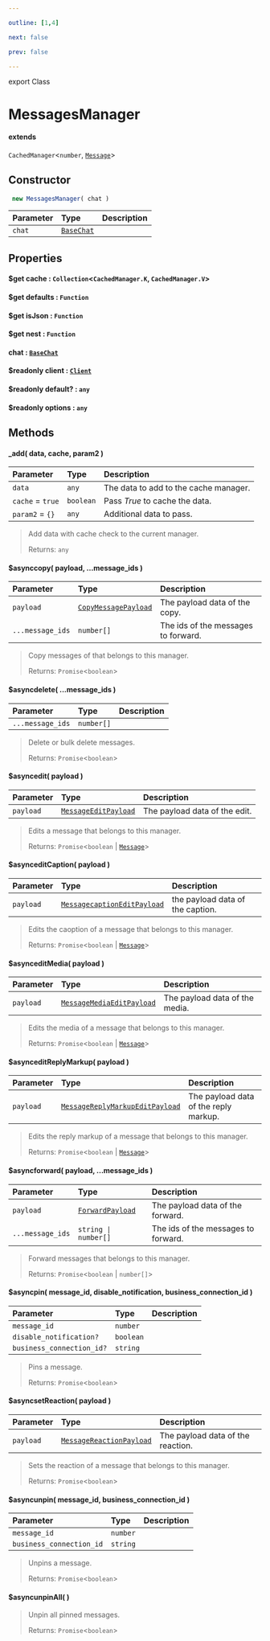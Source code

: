 ```yaml
---

outline: [1,4]

next: false

prev: false

---
```


export Class
# MessagesManager
#### extends
 `CachedManager`<`number`, [`Message`](./Message.md)>

## Constructor
```ts
 new MessagesManager( chat )
 ```
| Parameter | Type | Description |
| :--- | :--- | :--- |
| `chat` | [`BaseChat`](./BaseChat.md) | |

## Properties

#### $get cache : `Collection`<`CachedManager.K`, `CachedManager.V`>

#### $get defaults : `Function`

#### $get isJson : `Function`

#### $get nest : `Function`

#### chat : [`BaseChat`](./BaseChat.md)

#### $readonly client : [`Client`](./Client.md)

#### $readonly default? : `any`

#### $readonly options : `any`

## Methods

#### _add( data, cache, param2 )
| Parameter | Type | Description |
| :--- | :--- | :--- |
| `data` | `any` | The data to add to the cache manager. |
| `cache` = `true` | `boolean` | Pass *True* to cache the data. |
| `param2` = `{}` | `any` | Additional data to pass. |
> Add data with cache check to the current manager.
> 
> Returns: `any`

#### $asynccopy( payload, ...message_ids )
| Parameter | Type | Description |
| :--- | :--- | :--- |
| `payload` | [`CopyMessagePayload`](../interfaces/CopyMessagePayload.md) | The payload data of the copy. |
| `...message_ids` | `number[]` | The ids of the messages to forward. |
> Copy messages of that belongs to this manager.
> 
> Returns: `Promise`<`boolean`>

#### $asyncdelete( ...message_ids )
| Parameter | Type | Description |
| :--- | :--- | :--- |
| `...message_ids` | `number[]` | |
> Delete or bulk delete messages.
> 
> Returns: `Promise`<`boolean`>

#### $asyncedit( payload )
| Parameter | Type | Description |
| :--- | :--- | :--- |
| `payload` | [`MessageEditPayload`](../interfaces/MessageEditPayload.md) | The payload data of the edit. |
> Edits a message that belongs to this manager.
> 
> Returns: `Promise`<`boolean` \| [`Message`](./Message.md)>

#### $asynceditCaption( payload )
| Parameter | Type | Description |
| :--- | :--- | :--- |
| `payload` | [`MessagecaptionEditPayload`](../interfaces/MessagecaptionEditPayload.md) | the payload data of the caption. |
> Edits the caoption of a message that belongs to this manager.
> 
> Returns: `Promise`<`boolean` \| [`Message`](./Message.md)>

#### $asynceditMedia( payload )
| Parameter | Type | Description |
| :--- | :--- | :--- |
| `payload` | [`MessageMediaEditPayload`](../interfaces/MessageMediaEditPayload.md) | The payload data of the media. |
> Edits the media of a message that belongs to this manager.
> 
> Returns: `Promise`<`boolean` \| [`Message`](./Message.md)>

#### $asynceditReplyMarkup( payload )
| Parameter | Type | Description |
| :--- | :--- | :--- |
| `payload` | [`MessageReplyMarkupEditPayload`](../interfaces/MessageReplyMarkupEditPayload.md) | The payload data of the reply markup. |
> Edits the reply markup of a message that belongs to this manager.
> 
> Returns: `Promise`<`boolean` \| [`Message`](./Message.md)>

#### $asyncforward( payload, ...message_ids )
| Parameter | Type | Description |
| :--- | :--- | :--- |
| `payload` | [`ForwardPayload`](../interfaces/ForwardPayload.md) | The payload data of the forward. |
| `...message_ids` | `string \| number[]` | The ids of the messages to forward. |
> Forward messages that belongs to this manager.
> 
> Returns: `Promise`<`boolean` \| `number[]`>

#### $asyncpin( message_id, disable_notification, business_connection_id )
| Parameter | Type | Description |
| :--- | :--- | :--- |
| `message_id` | `number` | |
| `disable_notification?` | `boolean` | |
| `business_connection_id?` | `string` | |
> Pins a message.
> 
> Returns: `Promise`<`boolean`>

#### $asyncsetReaction( payload )
| Parameter | Type | Description |
| :--- | :--- | :--- |
| `payload` | [`MessageReactionPayload`](../interfaces/MessageReactionPayload.md) | The payload data of the reaction. |
> Sets the reaction of a message that belongs to this manager.
> 
> Returns: `Promise`<`boolean`>

#### $asyncunpin( message_id, business_connection_id )
| Parameter | Type | Description |
| :--- | :--- | :--- |
| `message_id` | `number` | |
| `business_connection_id` | `string` | |
> Unpins a message.
> 
> Returns: `Promise`<`boolean`>

#### $asyncunpinAll( )

> Unpin all pinned messages.
> 
> Returns: `Promise`<`boolean`>
